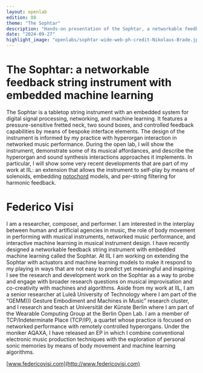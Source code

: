 ```yaml
---
layout: openlab
edition: 88
theme: "The Sophtar"
description: "Hands-on presentation of the Sophtar, a networkable feedback string instrument with embedded machine learning."
date: "2024-09-27"
highlight_image: "openlabs/sophtar-wide-web-ph-credit-Nikolaus-Brade.jpeg"
---
```


<script>
    import CaptionedImage from "../../components/Images/CaptionedImage.svelte"
</script>

<CaptionedImage
    src="openlabs/sophtar-wide-web-ph-credit-Nikolaus-Brade.jpeg"
    alt="A photo of the Sophtar, an unusual wooden string instrument with embedded electronics. The instrument lies on a black hard case and there are two chopsticks a keyboard and a screen next to it." 
    caption="The Sophtar. Photo: Nikolaus Brade."/>

# The Sophtar: a networkable feedback string instrument with embedded machine learning

The Sophtar is a tabletop string instrument with an embedded system for digital signal processing, networking, and machine learning. It features a pressure-sensitive fretted neck, two sound boxes, and controlled feedback capabilities by means of bespoke interface elements. The design of the instrument is informed by my practice with hyperorgan interaction in networked music performance. During the open lab, I will show the instrument, demonstrate some of its musical affordances, and describe the hyperorgan and sound synthesis interactions approaches it implements. In particular, I will show some very recent developments that are part of my work at IIL: an extension that allows the instrument to self-play by means of solenoids, embedding [notochord](https://intelligent-instruments-lab.github.io/notochord/) models, and per-string filtering for harmonic feedback.

<CaptionedImage
    src="openlabs/Federico-Visi-Sophtar-ph-credit-Christian-Kielmann.jpg"
    alt="A photo of Federico Visi playing the Sophtar." 
    caption="Federico Visi playing the Sophtar. Photo: Christian-Kielmann."/>

# Federico Visi

I am a researcher, composer, and performer. I am interested in the interplay between human and artificial agencies in music, the role of body movement in performing with musical instruments, networked music performance, and interactive machine learning in musical instrument design. I have recently designed a networkable feedback string instrument with embedded machine learning called the Sophtar. At IIL I am working on extending the Sophtar with actuators and machine learning models to make it respond to my playing in ways that are not easy to predict yet meaningful and inspiring. I see the research and development work on the Sophtar as a way to probe and engage with broader research questions on musical improvisation and co-creativity with machines and algorithms. Aside from my work at IIL, I am a senior researcher at Luleå University of Technology where I am part of the “GEMM))) Gesture Embodiment and Machines in Music” research cluster, and I research and teach at Universität der Künste Berlin where I am part of the Wearable Computing Group at the Berlin Open Lab. I am a member of TCP/Indeterminate Place (TCP/IP), a quartet whose practice is focused on networked performance with remotely controlled hyperorgans. Under the moniker AQAXA, I have released an EP in which I combine conventional electronic music production techniques with the exploration of personal sonic memories by means of body movement and machine learning algorithms.

[www.federicovisi.com](http://www.federicovisi.com)